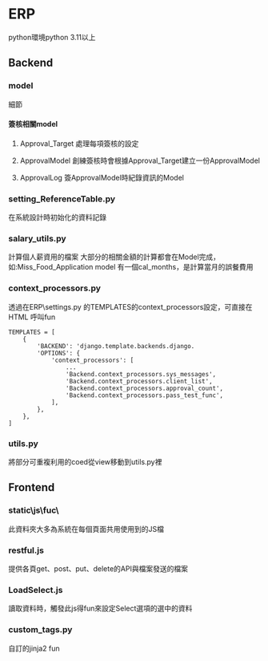 # ERP

python環境python 3.11以上 

## Backend 

### model
細節

#### 簽核相關model

1. Approval_Target
處理每項簽核的設定

2. ApprovalModel
創練簽核時會根據Approval_Target建立一份ApprovalModel

3. ApprovalLog
簽ApprovalModel時紀錄資訊的Model


### setting_ReferenceTable.py
在系統設計時初始化的資料記錄

### salary_utils.py

計算個人薪資用的檔案
大部分的相關金額的計算都會在Model完成，如:Miss_Food_Application model 有一個cal_months，是計算當月的誤餐費用

### context_processors.py

透過在ERP\settings.py 的TEMPLATES的context_processors設定，可直接在HTML 呼叫fun

```python=
TEMPLATES = [
    {
        'BACKEND': 'django.template.backends.django.
        'OPTIONS': {
            'context_processors': [
                ...
                'Backend.context_processors.sys_messages',  
                'Backend.context_processors.client_list',  
                'Backend.context_processors.approval_count',  
                'Backend.context_processors.pass_test_func',  
            ],
        },
    },
]

```

### utils.py

將部分可重複利用的coed從view移動到utils.py裡

## Frontend 

### static\js\fuc\

此資料夾大多為系統在每個頁面共用使用到的JS檔

### restful.js

提供各頁get、post、put、delete的API與檔案發送的檔案

### LoadSelect.js

讀取資料時，觸發此js得fun來設定Select選項的選中的資料

### custom_tags.py

自訂的jinja2 fun
